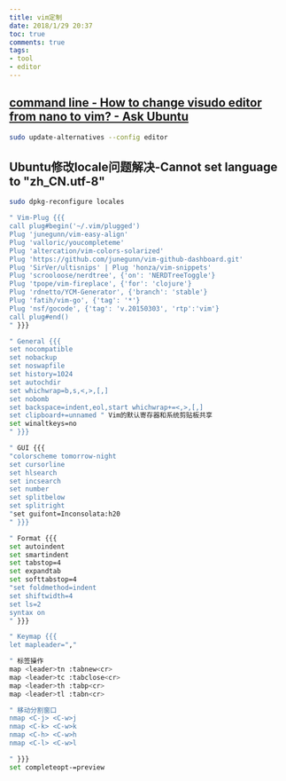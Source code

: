 ```yaml
---
title: vim定制
date: 2018/1/29 20:37
toc: true
comments: true
tags:
- tool
- editor
---
```


## [command line - How to change visudo editor from nano to vim? - Ask Ubuntu](https://askubuntu.com/questions/539243/how-to-change-visudo-editor-from-nano-to-vim/539265)
```sh
sudo update-alternatives --config editor
```
	
## Ubuntu修改locale问题解决-Cannot set language to "zh_CN.utf-8"
```sh
sudo dpkg-reconfigure locales
```

```sh
" Vim-Plug {{{
call plug#begin('~/.vim/plugged')
Plug 'junegunn/vim-easy-align'
Plug 'valloric/youcompleteme'
Plug 'altercation/vim-colors-solarized'
Plug 'https://github.com/junegunn/vim-github-dashboard.git'
Plug 'SirVer/ultisnips' | Plug 'honza/vim-snippets'
Plug 'scrooloose/nerdtree', {'on': 'NERDTreeToggle'}
Plug 'tpope/vim-fireplace', {'for': 'clojure'}
Plug 'rdnetto/YCM-Generator', {'branch': 'stable'}
Plug 'fatih/vim-go', {'tag': '*'}
Plug 'nsf/gocode', {'tag': 'v.20150303', 'rtp':'vim'}
call plug#end()
" }}}

" General {{{
set nocompatible   
set nobackup
set noswapfile
set history=1024
set autochdir
set whichwrap=b,s,<,>,[,]
set nobomb
set backspace=indent,eol,start whichwrap+=<,>,[,]
set clipboard+=unnamed " Vim的默认寄存器和系统剪贴板共享
set winaltkeys=no
" }}}

" GUI {{{
"colorscheme tomorrow-night
set cursorline
set hlsearch
set incsearch
set number
set splitbelow
set splitright
"set guifont=Inconsolata:h20
" }}}

" Format {{{
set autoindent
set smartindent
set tabstop=4
set expandtab
set softtabstop=4
"set foldmethod=indent
set shiftwidth=4
set ls=2
syntax on
" }}}

" Keymap {{{
let mapleader=","

" 标签操作
map <leader>tn :tabnew<cr>
map <leader>tc :tabclose<cr>
map <leader>th :tabp<cr>
map <leader>tl :tabn<cr>

" 移动分割窗口
nmap <C-j> <C-w>j
nmap <C-k> <C-w>k
nmap <C-h> <C-w>h
nmap <C-l> <C-w>l 

" }}}
set completeopt-=preview

```